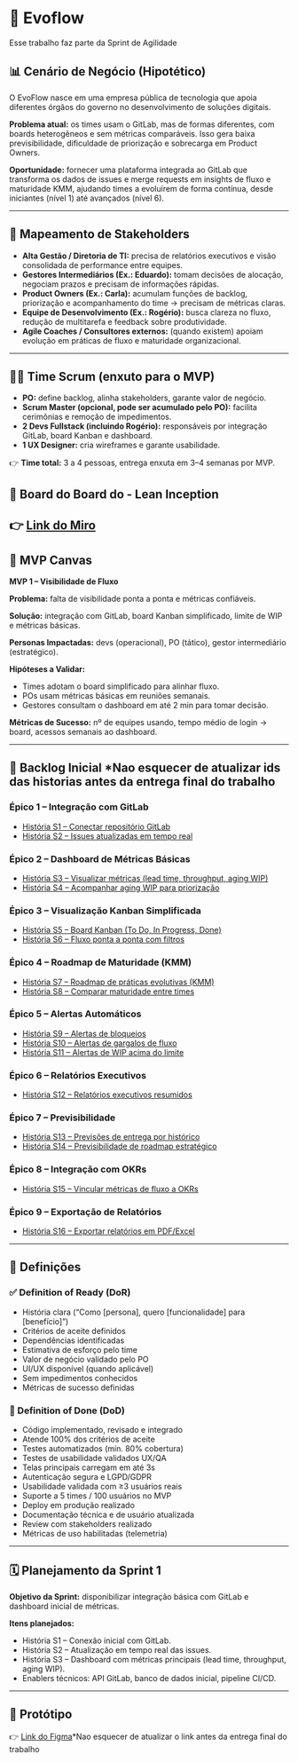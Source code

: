 # 📘 Evoflow
Esse trabalho faz parte da Sprint de Agilidade 
## 📊 Cenário de Negócio (Hipotético)
O EvoFlow nasce em uma empresa pública de tecnologia que apoia diferentes órgãos do governo no desenvolvimento de soluções digitais.  

**Problema atual:** os times usam o GitLab, mas de formas diferentes, com boards heterogêneos e sem métricas comparáveis. Isso gera baixa previsibilidade, dificuldade de priorização e sobrecarga em Product Owners.  

**Oportunidade:** fornecer uma plataforma integrada ao GitLab que transforma os dados de issues e merge requests em insights de fluxo e maturidade KMM, ajudando times a evoluírem de forma contínua, desde iniciantes (nível 1) até avançados (nível 6).  

---

## 👥 Mapeamento de Stakeholders
- **Alta Gestão / Diretoria de TI:** precisa de relatórios executivos e visão consolidada de performance entre equipes.  
- **Gestores Intermediários (Ex.: Eduardo):** tomam decisões de alocação, negociam prazos e precisam de informações rápidas.
- **Product Owners (Ex.: Carla):** acumulam funções de backlog, priorização e acompanhamento do time → precisam de métricas claras.  
- **Equipe de Desenvolvimento (Ex.: Rogério):** busca clareza no fluxo, redução de multitarefa e feedback sobre produtividade.  
- **Agile Coaches / Consultores externos:** (quando existem) apoiam evolução em práticas de fluxo e maturidade organizacional.  

---

## 👩‍💻 Time Scrum (enxuto para o MVP)
- **PO:** define backlog, alinha stakeholders, garante valor de negócio.  
- **Scrum Master (opcional, pode ser acumulado pelo PO):** facilita cerimônias e remoção de impedimentos.  
- **2 Devs Fullstack (incluindo Rogério):** responsáveis por integração GitLab, board Kanban e dashboard.  
- **1 UX Designer:** cria wireframes e garante usabilidade.  

👉 **Time total:** 3 a 4 pessoas, entrega enxuta em 3–4 semanas por MVP.  


## 🎯 Board do Board do  - Lean Inception
👉 [Link do Miro](https://miro.com/app/board/uXjVJCEiDYY=/?share_link_id=946748718869)
---

## 🎯 MVP Canvas
**MVP 1 – Visibilidade de Fluxo**  

**Problema:** falta de visibilidade ponta a ponta e métricas confiáveis.  

**Solução:** integração com GitLab, board Kanban simplificado, limite de WIP e métricas básicas.  

**Personas Impactadas:** devs (operacional), PO (tático), gestor intermediário (estratégico).  

**Hipóteses a Validar:**  
- Times adotam o board simplificado para alinhar fluxo.  
- POs usam métricas básicas em reuniões semanais.  
- Gestores consultam o dashboard em até 2 min para tomar decisão.  

**Métricas de Sucesso:** nº de equipes usando, tempo médio de login → board, acessos semanais ao dashboard.  

---

## 📌 Backlog Inicial *Nao esquecer de atualizar ids das historias antes da entrega final do trabalho

### Épico 1 – Integração com GitLab
- [História S1 – Conectar repositório GitLab](imagens/S1.png)  
- [História S2 – Issues atualizadas em tempo real](imagens/S2.png)  

### Épico 2 – Dashboard de Métricas Básicas
- [História S3 – Visualizar métricas (lead time, throughput, aging WIP)](imagens/S3.png)  
- [História S4 – Acompanhar aging WIP para priorização](imagens/S4.png)  

### Épico 3 – Visualização Kanban Simplificada
- [História S5 – Board Kanban (To Do, In Progress, Done)](imagens/S5.png)  
- [História S6 – Fluxo ponta a ponta com filtros](imagens/S6.png)  

### Épico 4 – Roadmap de Maturidade (KMM)
- [História S7 – Roadmap de práticas evolutivas (KMM)](imagens/S7.png)  
- [História S8 – Comparar maturidade entre times](imagens/S8.png)  

### Épico 5 – Alertas Automáticos
- [História S9 – Alertas de bloqueios](imagens/S9.png)  
- [História S10 – Alertas de gargalos de fluxo](imagens/S10.png)  
- [História S11 – Alertas de WIP acima do limite](imagens/S11.png)  

### Épico 6 – Relatórios Executivos
- [História S12 – Relatórios executivos resumidos](imagens/S12.png)  

### Épico 7 – Previsibilidade
- [História S13 – Previsões de entrega por histórico](imagens/S13.png)  
- [História S14 – Previsibilidade de roadmap estratégico](imagens/S14.png)  

### Épico 8 – Integração com OKRs
- [História S15 – Vincular métricas de fluxo a OKRs](imagens/S15.png)  

### Épico 9 – Exportação de Relatórios
- [História S16 – Exportar relatórios em PDF/Excel](imagens/S16.png)  

---

## 📏 Definições

### ✅ Definition of Ready (DoR)
- História clara (“Como [persona], quero [funcionalidade] para [benefício]”)  
- Critérios de aceite definidos  
- Dependências identificadas  
- Estimativa de esforço pelo time  
- Valor de negócio validado pelo PO  
- UI/UX disponível (quando aplicável)  
- Sem impedimentos conhecidos  
- Métricas de sucesso definidas  

### 🔵 Definition of Done (DoD)
- Código implementado, revisado e integrado  
- Atende 100% dos critérios de aceite  
- Testes automatizados (mín. 80% cobertura)  
- Testes de usabilidade validados UX/QA  
- Telas principais carregam em até 3s  
- Autenticação segura e LGPD/GDPR  
- Usabilidade validada com ≥3 usuários reais  
- Suporte a 5 times / 100 usuários no MVP  
- Deploy em produção realizado  
- Documentação técnica e de usuário atualizada  
- Review com stakeholders realizado  
- Métricas de uso habilitadas (telemetria)  

---

## 🗓 Planejamento da Sprint 1
**Objetivo da Sprint:** disponibilizar integração básica com GitLab e dashboard inicial de métricas.  

**Itens planejados:**  
- História S1 – Conexão inicial com GitLab.  
- História S2 – Atualização em tempo real das issues.  
- História S3 – Dashboard com métricas principais (lead time, throughput, aging WIP).  
- Enablers técnicos: API GitLab, banco de dados inicial, pipeline CI/CD.  

---

## 🎨 Protótipo
👉 [Link do Figma](https://www.figma.com/)*Nao esquecer de atualizar o link antes da entrega final do trabalho

